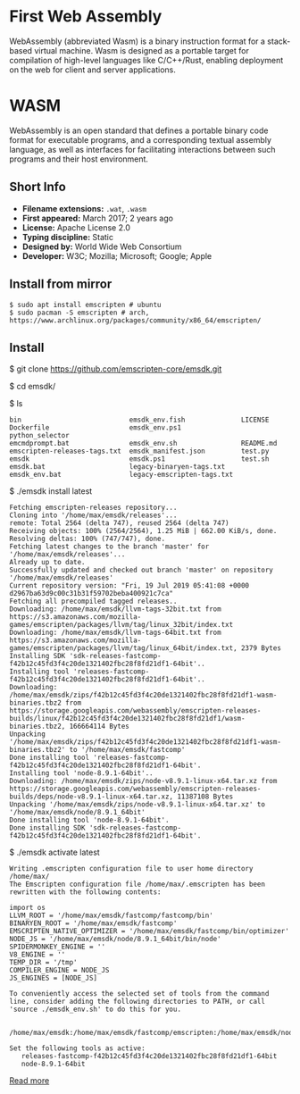 # First Web Assembly

WebAssembly (abbreviated Wasm) is a binary instruction format for a stack-based virtual machine. Wasm is designed as a portable target for compilation of high-level languages like C/C++/Rust, enabling deployment on the web for client and server applications.

# WASM

WebAssembly is an open standard that defines a portable binary code format for executable programs, and a corresponding textual assembly language, as well as interfaces for facilitating interactions between such programs and their host environment.


## Short Info

- **Filename extensions:** `.wat`, `.wasm`
- **First appeared:** March 2017; 2 years ago
- **License:** Apache License 2.0
- **Typing discipline:** Static
- **Designed by:** World Wide Web Consortium
- **Developer:** W3C; Mozilla; Microsoft; Google; Apple

## Install from mirror

```
$ sudo apt install emscripten # ubuntu
$ sudo pacman -S emscripten # arch, https://www.archlinux.org/packages/community/x86_64/emscripten/
```

## Install

$ git clone https://github.com/emscripten-core/emsdk.git 

$ cd emsdk/

$ ls
```
bin                           emsdk_env.fish              LICENSE
Dockerfile                    emsdk_env.ps1               python_selector
emcmdprompt.bat               emsdk_env.sh                README.md
emscripten-releases-tags.txt  emsdk_manifest.json         test.py
emsdk                         emsdk.ps1                   test.sh
emsdk.bat                     legacy-binaryen-tags.txt
emsdk_env.bat                 legacy-emscripten-tags.txt
```

$ ./emsdk install latest
```
Fetching emscripten-releases repository...
Cloning into '/home/max/emsdk/releases'...
remote: Total 2564 (delta 747), reused 2564 (delta 747)
Receiving objects: 100% (2564/2564), 1.25 MiB | 662.00 KiB/s, done.
Resolving deltas: 100% (747/747), done.
Fetching latest changes to the branch 'master' for '/home/max/emsdk/releases'...
Already up to date.
Successfully updated and checked out branch 'master' on repository '/home/max/emsdk/releases'
Current repository version: "Fri, 19 Jul 2019 05:41:08 +0000 d2967ba63d9c00c31b31f59702beba400921c7ca"
Fetching all precompiled tagged releases..
Downloading: /home/max/emsdk/llvm-tags-32bit.txt from https://s3.amazonaws.com/mozilla-games/emscripten/packages/llvm/tag/linux_32bit/index.txt
Downloading: /home/max/emsdk/llvm-tags-64bit.txt from https://s3.amazonaws.com/mozilla-games/emscripten/packages/llvm/tag/linux_64bit/index.txt, 2379 Bytes
Installing SDK 'sdk-releases-fastcomp-f42b12c45fd3f4c20de1321402fbc28f8fd21df1-64bit'..
Installing tool 'releases-fastcomp-f42b12c45fd3f4c20de1321402fbc28f8fd21df1-64bit'..
Downloading: /home/max/emsdk/zips/f42b12c45fd3f4c20de1321402fbc28f8fd21df1-wasm-binaries.tbz2 from https://storage.googleapis.com/webassembly/emscripten-releases-builds/linux/f42b12c45fd3f4c20de1321402fbc28f8fd21df1/wasm-binaries.tbz2, 166664114 Bytes
Unpacking '/home/max/emsdk/zips/f42b12c45fd3f4c20de1321402fbc28f8fd21df1-wasm-binaries.tbz2' to '/home/max/emsdk/fastcomp'
Done installing tool 'releases-fastcomp-f42b12c45fd3f4c20de1321402fbc28f8fd21df1-64bit'.
Installing tool 'node-8.9.1-64bit'..
Downloading: /home/max/emsdk/zips/node-v8.9.1-linux-x64.tar.xz from https://storage.googleapis.com/webassembly/emscripten-releases-builds/deps/node-v8.9.1-linux-x64.tar.xz, 11387108 Bytes
Unpacking '/home/max/emsdk/zips/node-v8.9.1-linux-x64.tar.xz' to '/home/max/emsdk/node/8.9.1_64bit'
Done installing tool 'node-8.9.1-64bit'.
Done installing SDK 'sdk-releases-fastcomp-f42b12c45fd3f4c20de1321402fbc28f8fd21df1-64bit'.
```
$ ./emsdk activate latest

```
Writing .emscripten configuration file to user home directory /home/max/
The Emscripten configuration file /home/max/.emscripten has been rewritten with the following contents:

import os
LLVM_ROOT = '/home/max/emsdk/fastcomp/fastcomp/bin'
BINARYEN_ROOT = '/home/max/emsdk/fastcomp'
EMSCRIPTEN_NATIVE_OPTIMIZER = '/home/max/emsdk/fastcomp/bin/optimizer'
NODE_JS = '/home/max/emsdk/node/8.9.1_64bit/bin/node'
SPIDERMONKEY_ENGINE = ''
V8_ENGINE = ''
TEMP_DIR = '/tmp'
COMPILER_ENGINE = NODE_JS
JS_ENGINES = [NODE_JS]

To conveniently access the selected set of tools from the command line, consider adding the following directories to PATH, or call 'source ./emsdk_env.sh' to do this for you.

   /home/max/emsdk:/home/max/emsdk/fastcomp/emscripten:/home/max/emsdk/node/8.9.1_64bit/bin

Set the following tools as active:
   releases-fastcomp-f42b12c45fd3f4c20de1321402fbc28f8fd21df1-64bit
   node-8.9.1-64bit

```

[Read more](https://webassembly.org/getting-started/developers-guide/)
